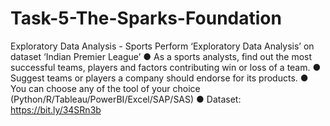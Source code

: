 # Task-5-The-Sparks-Foundation
Exploratory Data Analysis - Sports
Perform ‘Exploratory Data Analysis’ on dataset ‘Indian Premier League’ 
● As a sports analysts, find out the most successful teams, players and factors 
contributing win or loss of a team. 
● Suggest teams or players a company should endorse for its products. 
● You can choose any of the tool of your choice 
(Python/R/Tableau/PowerBI/Excel/SAP/SAS) 
● Dataset: https://bit.ly/34SRn3b
